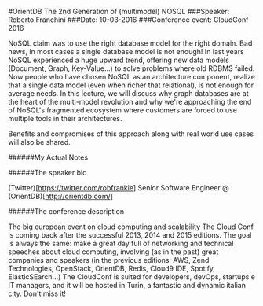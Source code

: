 #OrientDB The 2nd Generation of (multimodel) NOSQL
###Speaker: Roberto Franchini
###Date: 10-03-2016
###Conference event: CloudConf 2016

NoSQL claim was to use the right database model for the right domain. Bad news, in most cases a single database model is not enough!
In last years NoSQL experienced a huge upward trend, offering new data models (Document, Graph, Key-Value...) to solve problems where old RDBMS failed. Now people who have chosen NoSQL as an architecture component, realize that a single data model (even when richer that relational), is not enough for average needs.
In this lecture, we will discuss why graph databases are at the heart of the multi-model revolution  and why we're approaching the end of NoSQL's fragmented ecosystem where customers are forced to use multiple tools in their architectures.

Benefits and compromises of this approach along with real world use cases will also be shared.

######My Actual Notes



######The speaker bio

(Twitter)[https://twitter.com/robfrankie]
Senior Software Engineer @ (OrientDB)[http://orientdb.com/]

######The conference description

The big european event on cloud computing and scalability
The Cloud Conf is coming back after the successful 2013, 2014 and 2015 editions.
The goal is always the same: make a great day full of networking and technical speeches about cloud computing, involving (as in the past) great companies and speakers (in the previous editions: AWS, Zend Technologies, OpenStack, OrientDB, Redis, Cloud9 IDE, Spotify, ElasticSEarch...)
The CloudConf is suited for developers, devOps, startups e IT managers, and it will be hosted in Turin, a fantastic and dynamic italian city. Don't miss it!